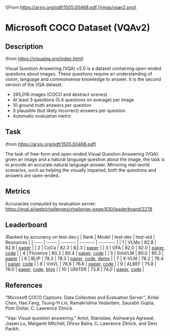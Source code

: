 ![From https://arxiv.org/pdf/1505.00468.pdf.](imgs/vqav2.png)

# Microsoft COCO Dataset (VQAv2)

## Description
(from https://visualqa.org/index.html)

Visual Question Answering (VQA) v2.0 is a dataset containing open-ended questions about images. These questions require an understanding of vision, language and commonsense knowledge to answer. It is the second version of the VQA dataset.

- 265,016 images (COCO and abstract scenes)
- At least 3 questions (5.4 questions on average) per image
- 10 ground truth answers per question
- 3 plausible (but likely incorrect) answers per question
- Automatic evaluation metric

## Task
(from https://arxiv.org/pdf/1505.00468.pdf)

The task of free-form and open-ended Visual Question Answering (VQA): given an image and a natural
language question about the image, the task is to provide an accurate natural language answer. Mirroring real-world scenarios, such
as helping the visually impaired, both the questions and answers are open-ended..

## Metrics
Accuracies computed by evaluation server: https://eval.ai/web/challenges/challenge-page/830/leaderboard/2278

## Leaderboard
(Ranked by accurarcy on test-dev.)
| Rank | Model  | test-dev | test-std | Resources |
| ---- | :----: | :------: | :------: | :-------: |
| 1    |  VLMo  |   82.8   |   82.8   |  [paper](https://arxiv.org/pdf/2205.01917.pdf) |
| 2    |  CoCa  |   82.3   |   82.3   |  [paper](https://arxiv.org/pdf/2205.01917.pdf) |
| 3    |  OFA  |   82.0   |   82.0   |   [paper](https://arxiv.org/abs/2202.03052), [code](https://github.com/OFA-Sys/OFA)  |
| 4    |  Florence  |   80.2   |   80.4   |   [paper](https://arxiv.org/abs/2111.11432), [code](https://github.com/OFA-Sys/OFA)  |
| 5    | SimVLM  |   80.0   |   80.3   | [paper](https://openreview.net/pdf?id=GUrhfTuf_3)                                                                                                                  |
| 6    | BLIP  |   78.3   |   78.3   | [paper](https://arxiv.org/pdf/2201.12086.pdf), [code](https://github.com/salesforce/BLIP), [demo](https://huggingface.co/spaces/Salesforce/BLIP) |
| 7    | X-VLM  | 78.2  | 78.4  |  [paper](https://arxiv.org/pdf/2111.08276v3.pdf), [code](https://github.com/zengyan-97/X-VLM)                                                                          |
| 8    | VinVL  |   76.6   |   76.6  | [paper](https://arxiv.org/pdf/2101.00529v2.pdf), [code](https://github.com/microsoft/Oscar) |
| 9    | ALBEF  |   75.8   |   76.0   |  [paper](https://arxiv.org/abs/2107.07651), [code](https://github.com/salesforce/ALBEF), [blog](https://blog.salesforceairesearch.com/align-before-fuse/)                                                                                       |
| 10    | UNITER | 73.8  | 74.0 |                                                          [paper](https://www.ecva.net/papers/eccv_2020/papers_ECCV/papers/123750103.pdf), [code](https://github.com/ChenRocks/UNITER)                                                          |


## References
"Microsoft COCO Captions: Data Collection and Evaluation Server", Xinlei Chen, Hao Fang, Tsung-Yi Lin, Ramakrishna Vedantam, Saurabh Gupta, Piotr Dollar, C. Lawrence Zitnick

"Vqa: Visual question answering." Antol, Stanislaw, Aishwarya Agrawal, Jiasen Lu, Margaret Mitchell, Dhruv Batra, C. Lawrence Zitnick, and Devi Parikh.

